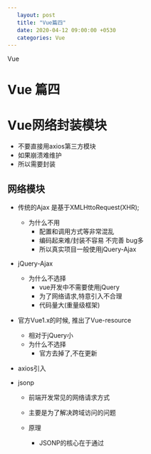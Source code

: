 ```yaml
---
   layout: post
   title: "Vue篇四"                                                        
   date: 2020-04-12 09:00:00 +0530
   categories: Vue
---
```

  Vue


# Vue 篇四

# Vue网络封装模块

* 不要直接用axios第三方模块
* 如果崩溃难维护
* 所以需要封装

## 网络模块

* 传统的Ajax   是基于XMLHttoRequest(XHR);

  * 为什么不用
    * 配置和调用方式等非常混乱
    * 编码起来难/封装不容易 不完善 bug多
    * 所以真实项目一般使用jQuery-Ajax

* jQuery-Ajax

  * 为什么不选择
    * vue开发中不需要使用jQuery
    * 为了网络请求,特意引入不合理
    * 代码量大(重量级框架)

* 官方Vue1.x的时候, 推出了Vue-resource

  * 相对于jQuery小
  * 为什么不选择
    * 官方去掉了,不在更新

* axios引入

* jsonp

  * 前端开发常见的网络请求方式

  * 主要是为了解决跨域访问的问题

  * 原理

    * JSONP的核心在于通过<script>标签的src来帮助我们请求数据
    * 原因是我们的项目部署在domain1.com服务器上时,是不能直接访问domain2.com服务器上的资料的
    * 这个时候, 我们利用<script>标签的src帮助我们取服务器请求到数据,将数据当做一个javascript的函数来执行, 并且执行的过程中出传入我们需要的json
    * 所以,封装jsonp的核心就在于我们监听window上的jsonp进行回调时的名称


![jsonp的封装](..\assets\image\1.jpg)


![jsonp的封装](..\assets\image\2.jpg)


## Axios

### 特点

* 在浏览器中国发送XMLHttpRequests请求
* 在node.js中发送http请求
* 支持 Promise API
* 拦截请求和响应
* 转换请求和响应数据
* 等

### 请求方式

* `axios(config)`
* `axios.request(config)`
* `axios.get(url,[config])`
* `axios.delete(url,[config])`
* `axios.head(url,[config])`
* `axios.post(url,data[config])`
* `axios.put(url,data[config])`
* `axios.patch(url,[data[config]])`

### 安装

```
npm install axios --save
```

```
http://123.207.32.32:8000/home/multidata
```

### 引入

```
import axios from 'axios';
```

### 使用

```
axios({//默认为get
  url:'http://123.207.32.32:8000/home/multidata'
}).then(res =>{
  console.log(res)
})

axios({//默认为get
  url:'http://123.207.32.32:8000/home/multidata',
  method:"get",
}).then(res =>{
  console.log(res)
})




// 传参
axios({
  url:"http://123.207.32.32:8000/home/data",
  params:{
    type: 'pop',
    page: 1,
  }
}).then(res => {
  console.log(res)
})



//axios并发请求
axios.all([axios({
  url:"http://123.207.32.32:8000/home/multidata"
}),axios({
  url:"http://123.207.32.32:8000/home/data",
  params:{
    type: 'pop',
    page: 5,
  }
})])
  .then(results => {
    console.log(results);
  })

//axios并发请求  展开获取
axios.all([axios({
  url:"http://123.207.32.32:8000/home/multidata"
}),axios({
  url:"http://123.207.32.32:8000/home/data",
  params:{
    type: 'pop',
    page: 5,
  }
})])
  .then(axios.spread((res1, res2) => {
    console.log(res1);
    console.log(res2);
  }))


```

### 全局配置

* ```
  //全局配置
  axios.defaults.baseURL = 'http://123.207.32.32:8000';
  axios.defaults.timeout = 5000;
  //axios并发请求  展开获取
  axios.all([axios({
    url:"/home/multidata"
  }),axios({
    url:"/home/data",
    params:{
      type: 'pop',
      page: 5,
    }
  })])
    .then(axios.spread((res1, res2) => {
      console.log(res1);
      console.log(res2);
    }))
  ```

* 常见配置

* url

* method

* baseURL

* transformRequest:[function(data)()]

* transformResponse:[function(data)()]

* headers

* params

* paramsSeralizer

* timeout

* withCredentials:false     跨域是否带token

* adapter 自定义请求处理

* auth  身份验证信息

* reponseType: 'json'   响应的数据格式

* data:[]key:'da']   请求体

### 实例和模块封装

```
// 创建实例  解决地址不一致问题
const instance1 = axios.create({
  baseURL = 'http://222.207.32.32:8000',
  timeout = 5000,
})

// 使用实例
instance1({
  url:"/home/multidata",
}).then(res => {
  console.log(res)
})

instance1({
  url:"/home/data",
  params:{
    type: 'pop',
    page: 5,
  }
}).then(res => {
  console.log(res)
})
```

#### 封装

* 对于引入第三方框架的 不要产生依赖性
* 防止框架不维护了 需要一个个修改

* 单独封装出来一个文件

* network/reuqest.js

* ```
  import axios from 'axios';
  
  // 为了防止多个实例 需要导出 不是用default
  export function request(config, success, failure){//传入参数(函数)用于回调
  
    //1.创建实例
    const instance = axios.create({
      baseURL:'http://222.207.32.32:8000',
      timeout:5000
    });
  
  
    //发送真正的网络请求
    //把结果和异常回调出去   说明调用的时候需要传入参数
    instance(config)
      .then(res => {
        console.log(res);
        success(res);//通过success回调
      })
      .catch(err => {
        console.log(err)
        failure(err);//通过failure回调
      })
  
  
  }
  ```

* 使用main.js

* ```
  //5.封装request模块
  import {request} from "./network/request.js";
  
  request({
    url:"/home/multidata"
  },res => {//success
    console.log(res)
  },err => {
    console.log(object)
  })
  ```

* 方式二

* ```
  //方式二
  
  import axios from 'axios';
  
  // 为了防止多个实例 需要导出 不是用default
  export function request(config){//传入参数(函数)用于回调 只传入一个
  
    //1.创建实例
    const instance = axios.create({
      baseURL:'http://152.136.185.210:8000/api/h8',
      timeout:5000
    });
  
  
    //发送真正的网络请求
    //把结果和异常回调出去   说明调用的时候需要传入参数
    instance(config.baseConfig)
      .then(res => {
        // console.log(res);
        config.success(res);//通过success回调
      })
      .catch(err => {
        console.log(err)
        config.failure(err);//通过failure回调
      })
  
  
  }
  ```

  ```
  
  import {request} from "./network/request.js";
  
  request({
    baseCofig: {
      url:"/home/multidata"
    },
    success: (res)=>{
      console.log(res);
    },
    failure: (err)=>{
      console.log(err);
    }
    
  });
  ```

* 使用Promise

* ```
  //使用Promise
  import axios from 'axios';
  
  // 为了防止多个实例 需要导出 不是用default
  export function request(config){//使用Promise
  
    return new Promise((resolve,reject) => {
      //1.创建实例
      const instance = axios.create({
        baseURL:'http://152.136.185.210:8000/api/h8',
        timeout:5000
      });
  
  
      //发送真正的网络请求
      //把结果和异常回调出去   说明调用的时候需要传入参数
      instance(config)
        .then(res => {
          resolve(res);//通过success回调
        })
        .catch(err => {
          reject(err);//通过failure回调
        })
    })
  
  
  //使用Promise   
  
  import {request} from "./network/request.js";
  
  request({
      url:"/home/multidata"
  }).then(res => {
    console.log(res)
  }).catch(err => {
    console.log(err)
  });
  
  ```

* 终极

```
//终极
import axios from 'axios';
//换框架   导入对应框架

// 为了防止多个实例 需要导出 不是用default
export function request(config){

    //1.创建实例   //换框架时换的东西
    const instance = axios.create({
      baseURL:'http://152.136.185.210:8000/api/h8',
      timeout:5000
    });



    //发送真正的网络请求
    //把结果和异常回调出去   说明调用的时候需要传入参数
    return instance(config);//直接return   因为本身就是Promise

    //换框架最后return new Promise 吧替换的代码包起来
}


//终极

import {request} from "./network/request.js";

request({
    url:"/home/multidata"
}).then(res => {
  console.log(res)
}).catch(err => {
  console.log(err)
});

```



* 换框架


  ```
  //终极
  import axios from 'axios';
  //换框架   导入对应框架
  
  // 为了防止多个实例 需要导出 不是用default
  export function request(config){
  
      //1.创建实例   //换框架时换的东西
      const instance = axios.create({
        baseURL:'http://152.136.185.210:8000/api/h8',
        timeout:5000
      });
  
  
  
      //发送真正的网络请求
      //把结果和异常回调出去   说明调用的时候需要传入参数
      return instance(config);//直接return   因为本身就是Promise
  
      //换框架最后return new Promise 吧替换的代码包起来
  }
  ```

###   拦截器

* 拦截请求过程  做一些操作

* 请求成功,请求失败,响应成功,响应失败 4个拦截

* ```
  import axios from 'axios';
  //换框架   导入对应框架
  
  // 为了防止多个实例 需要导出 不是用default
  export function request(config){
  
      //1.创建实例   //换框架时换的东西
      const instance = axios.create({
        baseURL:'http://152.a136.185.210:8000/api/h8',
        timeout:5000
      });
  
      //2.axios的拦截器
      //axios interceptors 全局
      //拦截请求
      instance.interceptors.request.use(config => {
        console.log(config);
        //做事情
        //1.比如config中的一些信息不符合服务器要求   比如拼接头部header
  
        //2.比如每次请求发送网络请求时, 都希望在界面中显示一个请求的小图标  这里显示出来  响应的时候隐藏起来
  
        //3.比如某些网络请求(比如登录(token)), 必须携带一些特殊的信息   拦截没有登录的话跳转到登录
  
  
        //返回请求
        return config;
      }, err => {
        console.log(err);
      });
  
      //拦截响应
      instance.interceptors.response.use(res => {
        console.log(res);
  
        //只用返回data就好了
        return res.data;
      }, err => {
        console.log(err);
      });
  
  
      //3.发送真正的网络请求
      //把结果和异常回调出去   说明调用的时候需要传入参数
      return instance(config);//直接return   因为本身就是Promise
  
      //换框架最后return new Promise 吧替换的代码包起来
  }
  ```

  